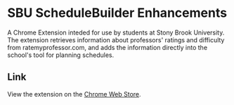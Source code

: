 # SBU ScheduleBuilder Enhancements

A Chrome Extension inteded for use by students at Stony Brook University. The extension retrieves information about professors' ratings and difficulty from ratemyprofessor.com, and adds the information directly into the school's tool for planning schedules.

## Link

View the extension on the [Chrome Web Store](https://chrome.google.com/webstore/detail/sbu-schedulebuilder-enhan/aimdogcdagfchdddcdkljpmdmiciflkh).
